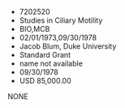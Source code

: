 * 7202520
* Studies in Ciliary Motility
* BIO,MCB
* 02/01/1973,09/30/1978
* Jacob Blum, Duke University
* Standard Grant
*   name not available
* 09/30/1978
* USD 85,000.00

NONE